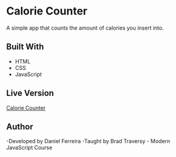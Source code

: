 # Calorie Counter

A simple app that counts the amount of calories you insert into.

## Built With

- HTML
- CSS
- JavaScript

## Live Version

[Calorie Counter](https://caloriecounter.netlify.com/)

## Author

-Developed by Daniel Ferreira
-Taught by Brad Traversy - Modern JavaScript Course
